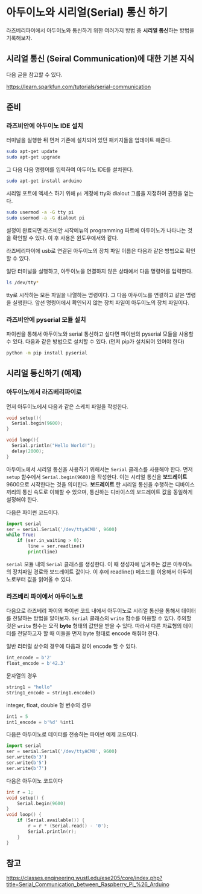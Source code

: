 # 아두이노와 시리얼(Serial) 통신 하기

라즈베리파이에서 아두이노와 통신하기 위한 여러가지 방법 중 **시리얼 통신**하는 방법을 기록해보자.

## 시리얼 통신 (Seiral Communication)에 대한 기본 지식

다음 글을 참고할 수 있다.

https://learn.sparkfun.com/tutorials/serial-communication

## 준비

### 라즈비안에 아두이노 IDE 설치

터미널을 실행한 뒤 먼저 기존에 설치되어 있던 패키지들을 업데이트 해준다.

```bash
sudo apt-get update
sudo apt-get upgrade
```

그 다음 다음 명령어를 입력하여 아두이노 IDE를 설치한다.

```bash
sudo apt-get install arduino
```

시리얼 포트에 엑세스 하기 위해 `pi` 계정에 tty와 dialout 그룹을 지정하여 권한을 얻는다.

```bash
sudo usermod -a -G tty pi
sudo usermod -a -G dialout pi
```

설정이 완료되면 라즈비안 시작메뉴의 programming 파트에 아두이노가 나타나는 것을 확인할 수 있다. 이 후 사용은 윈도우에서와 같다.

라즈베리파이에 usb로 연결된 아두이노의 장치 파일 이름은 다음과 같은 방법으로 확인할 수 있다.

일단 터미널을 실행하고, 아두이노을 연결하지 않은 상태에서 다음 명령어를 입력한다.

```bash
ls /dev/tty*
```

tty로 시작하는 모든 파일을 나열하는 명령이다. 그 다음 아두이노를 연결하고 같은 명령을 실행한다. 앞선 명령어에서 확인되지 않는 장치 파일이 아두이노의 장치 파일이다.

### 라즈비안에 pyserial 모듈 설치

파이썬을 통해서 아두이노와 serial 통신하고 싶다면 파이썬의 pyserial 모듈을 사용할 수 있다. 다음과 같은 방법으로 설치할 수 있다. (먼저 pip가 설치되어 있어야 한다)

```bash
python -m pip install pyserial
```

## 시리얼 통신하기 (예제)

### 아두이노에서 라즈베리파이로

먼저 아두이노에서 다음과 같은 스케치 파일을 작성한다.

```cpp
void setup(){
  Serial.begin(9600);
}

void loop(){
  Serial.println("Hello World!");
  delay(2000);
}
```

아두이노에서 시리얼 통신을 사용하기 위해서는 `Serial` 클래스를 사용해야 한다. 먼저 `setup` 함수에서 `Serial.begin(9600)`을 작성한다. 이는 시리얼 통신을 **보드레이트** 9600으로 시작한다는 것을 의미한다. **보드레이트** 란 시리얼 통신을 수행하는 디바이스끼리의 통신 속도로 이해할 수 있으며, 통신하는 디바이스의 보드레이트 값을 동일하게 설정해야 한다.

다음은 파이썬 코드이다.

```python
import serial
ser = serial.Serial('/dev/ttyACM0', 9600)
while True:
    if (ser.in_waiting > 0):
        line = ser.readline()
        print(line)
```

`serial` 모듈 내의 `Serial` 클래스를 생성한다. 이 때 생성자에 넘겨주는 값은 아두이노의 장치파일 경로와 보드레이트 값이다. 이 후에 readline() 메소드를 이용해서 아두이노로부터 값을 읽어올 수 있다.

### 라즈베리 파이에서 아두이노로

다음으로 라즈베리 파이의 파이썬 코드 내에서 아두이노로 시리얼 통신을 통해서 데이터를 전달하는 방법을 알아보자. `Serial` 클래스의 `write` 함수를 이용할 수 있다. 주의할 것은 `write` 함수는 오직 **byte** 형태의 값만을 받을 수 있다. 따라서 다른 자료형의 데이터를 전달하고자 할 때 이들을 먼저 byte 형태로 encode 해줘야 한다.

일반 리터럴 상수의 경우에 다음과 같이 encode 할 수 있다.

```python
int_encode = b'2'
float_encode = b'42.3'
```

문자열의 경우

```python
string1 = "hello"
string1_encode = string1.encode()
```

integer, float, double 형 변수의 경우

```python
int1 = 5
int1_encode = b'%d' %int1
```

다음은 아두이노로 데이터를 전송하는 파이썬 예제 코드이다.

```python
import serial
ser = serial.Serial('/dev/ttyACM0', 9600)
ser.write(b'3')
ser.write(b'5')
ser.write(b'7')
```

다음은 아두이노 코드이다

```cpp
int r = 1;
void setup() {
    Serial.begin(9600)
}
void loop() {
    if (Serial.available()) {
        r = r * (Serial.read() - '0');
        Serial.println(r);
    }
}
```

## 참고

https://classes.engineering.wustl.edu/ese205/core/index.php?title=Serial_Communication_between_Raspberry_Pi_%26_Arduino
